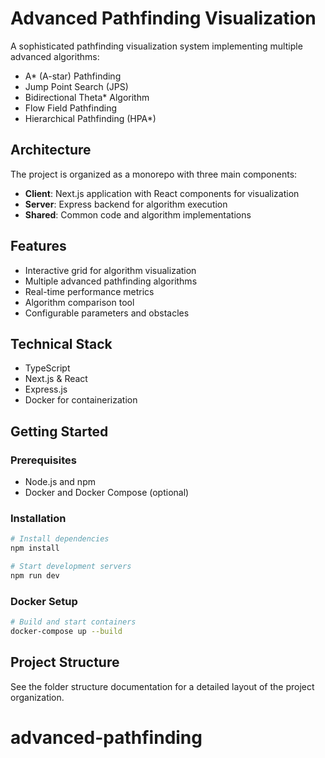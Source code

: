 # Advanced Pathfinding Visualization

A sophisticated pathfinding visualization system implementing multiple advanced algorithms:

- A* (A-star) Pathfinding
- Jump Point Search (JPS)
- Bidirectional Theta* Algorithm
- Flow Field Pathfinding
- Hierarchical Pathfinding (HPA*)

## Architecture

The project is organized as a monorepo with three main components:

- **Client**: Next.js application with React components for visualization
- **Server**: Express backend for algorithm execution
- **Shared**: Common code and algorithm implementations

## Features

- Interactive grid for algorithm visualization
- Multiple advanced pathfinding algorithms
- Real-time performance metrics
- Algorithm comparison tool
- Configurable parameters and obstacles

## Technical Stack

- TypeScript
- Next.js & React
- Express.js
- Docker for containerization

## Getting Started

### Prerequisites

- Node.js and npm
- Docker and Docker Compose (optional)

### Installation

```bash
# Install dependencies
npm install

# Start development servers
npm run dev
```

### Docker Setup

```bash
# Build and start containers
docker-compose up --build
```

## Project Structure

See the folder structure documentation for a detailed layout of the project organization.
# advanced-pathfinding
